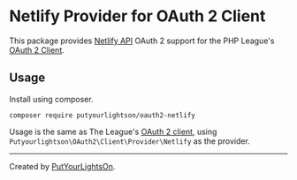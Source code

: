 # Netlify Provider for OAuth 2 Client

This package provides [Netlify API](https://docs.netlify.com/api/get-started/) OAuth 2 support for the PHP League's [OAuth 2 Client](https://oauth2-client.thephpleague.com/).

## Usage

Install using composer.

```
composer require putyourlightson/oauth2-netlify
```

Usage is the same as The League's [OAuth 2 client](https://oauth2-client.thephpleague.com/usage/), using `Putyourlightson\OAuth2\Client\Provider\Netlify` as the provider.

---

Created by [PutYourLightsOn](https://putyourlightson.com/).
